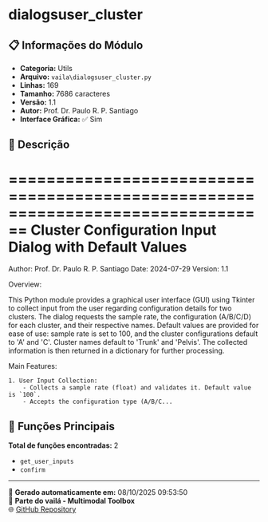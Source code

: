 # dialogsuser_cluster

## 📋 Informações do Módulo

- **Categoria:** Utils
- **Arquivo:** `vaila\dialogsuser_cluster.py`
- **Linhas:** 169
- **Tamanho:** 7686 caracteres
- **Versão:** 1.1
- **Autor:** Prof. Dr. Paulo R. P. Santiago
- **Interface Gráfica:** ✅ Sim

## 📖 Descrição


================================================================================
Cluster Configuration Input Dialog with Default Values
================================================================================
Author: Prof. Dr. Paulo R. P. Santiago
Date: 2024-07-29
Version: 1.1

Overview:

This Python module provides a graphical user interface (GUI) using Tkinter to collect input from the user regarding configuration details for two clusters. The dialog requests the sample rate, the configuration (A/B/C/D) for each cluster, and their respective names. Default values are provided for ease of use: sample rate is set to 100, and the cluster configurations default to 'A' and 'C'. Cluster names default to 'Trunk' and 'Pelvis'. The collected information is then returned in a dictionary for further processing.

Main Features:

    1. User Input Collection:
        - Collects a sample rate (float) and validates it. Default value is `100`.
        - Accepts the configuration type (A/B/C...

## 🔧 Funções Principais

**Total de funções encontradas:** 2

- `get_user_inputs`
- `confirm`




---

📅 **Gerado automaticamente em:** 08/10/2025 09:53:50  
🔗 **Parte do vailá - Multimodal Toolbox**  
🌐 [GitHub Repository](https://github.com/vaila-multimodaltoolbox/vaila)
